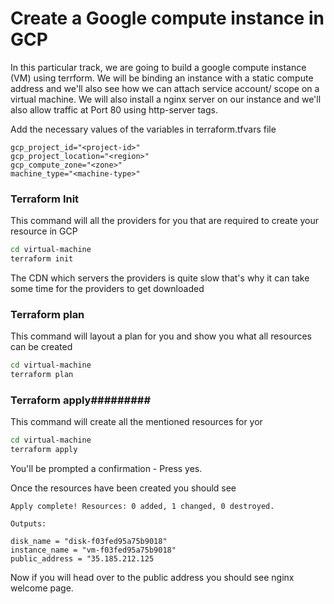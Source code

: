# Create a Google compute instance in GCP

In this particular track, we are going to build a google compute instance (VM) using terrform.
We will be binding an instance with a static compute address and we'll also see how we can
attach service account/ scope on a virtual machine. We will also install a nginx server on our instance and we'll also allow traffic at Port 80 using http-server tags.


Add the necessary values of the variables in terraform.tfvars file

```
gcp_project_id="<project-id>"
gcp_project_location="<region>"
gcp_compute_zone="<zone>"
machine_type="<machine-type>"
```

### Terraform Init

This command will all the providers for you that are required to create your resource in GCP

```bash
cd virtual-machine
terraform init
```

The CDN which servers the providers is quite slow that's why it can take some time for the providers to get downloaded

### Terraform plan

This command will layout a plan for you and show you what all resources can be created

```bash
cd virtual-machine
terraform plan
```

### Terraform apply#########

This command will create all the mentioned resources for yor

```bash
cd virtual-machine
terraform apply
```

You'll be prompted a confirmation - Press yes.

Once the resources have been created you should see

```
Apply complete! Resources: 0 added, 1 changed, 0 destroyed.

Outputs:

disk_name = "disk-f03fed95a75b9018"
instance_name = "vm-f03fed95a75b9018"
public_address = "35.185.212.125
```

Now if you will head over to the public address you should see nginx welcome page.
